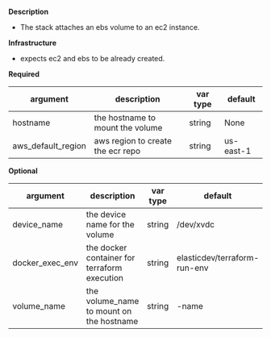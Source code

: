**Description**

  - The stack attaches an ebs volume to an ec2 instance.

**Infrastructure**

  - expects ec2 and ebs to be already created.

**Required**

| argument      | description                            | var type | default      |
| ------------- | -------------------------------------- | -------- | ------------ |
| hostname   | the hostname to mount the volume       | string   | None         |
| aws_default_region   | aws region to create the ecr repo                | string   | us-east-1         |

**Optional**

| argument           | description                            | var type |  default      |
| ------------- | -------------------------------------- | -------- | ------------ |
| device_name | the device name for the volume | string   | /dev/xvdc       |
| docker_exec_env | the docker container for terraform execution | string   | elasticdev/terraform-run-env       |
| volume_name   | the volume_name to mount on the hostname       | string   | <hostname>-name         |
